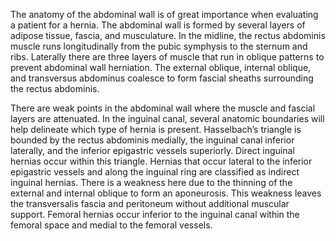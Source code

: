 The anatomy of the abdominal wall is of great importance when evaluating a patient for a hernia. The abdominal wall is formed by several layers of adipose tissue, fascia, and musculature. In the midline, the rectus abdominis muscle runs longitudinally from the pubic symphysis to the sternum and ribs. Laterally there are three layers of muscle that run in oblique patterns to prevent abdominal wall herniation. The external oblique, internal oblique, and transversus abdominus coalesce to form fascial sheaths surrounding the rectus abdominis.

There are weak points in the abdominal wall where the muscle and fascial layers are attenuated. In the inguinal canal, several anatomic boundaries will help delineate which type of hernia is present. Hasselbach’s triangle is bounded by the rectus abdominis medially, the inguinal canal inferior laterally, and the inferior epigastric vessels superiorly. Direct inguinal hernias occur within this triangle. Hernias that occur lateral to the inferior epigastric vessels and along the inguinal ring are classified as indirect inguinal hernias. There is a weakness here due to the thinning of the external and internal oblique to form an aponeurosis. This weakness leaves the transversalis fascia and peritoneum without additional muscular support. Femoral hernias occur inferior to the inguinal canal within the femoral space and medial to the femoral vessels.